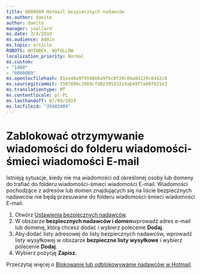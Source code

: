 ```yaml
---
title: 8000089 Hotmail bezpiecznych nadawców
ms.author: daeite
author: daeite
manager: joallard
ms.date: 3/4/2019
ms.audience: Admin
ms.topic: article
ROBOTS: NOINDEX, NOFOLLOW
localization_priority: Normal
ms.custom:
- "1400"
- "8000089"
ms.openlocfilehash: 81ee40a9f9598b6a9fbc0f28c04a0d229c8442c8
ms.sourcegitcommit: f507896c3909cfd02395d3214ab49f7a08f021e3
ms.translationtype: MT
ms.contentlocale: pl-PL
ms.lasthandoff: 07/09/2019
ms.locfileid: "35602009"
---
```

# <a name="stop-messages-from-going-into-your-junk-email-folder"></a>Zablokować otrzymywanie wiadomości do folderu wiadomości-śmieci wiadomości E-mail

Istnieją sytuacje, kiedy nie ma wiadomości od określonej osoby lub domeny do trafiać do folderu wiadomości-śmieci wiadomości E-mail. Wiadomości pochodzące z adresów lub domen znajdujących się na liście bezpiecznych nadawców nie będą przesuwane do folderu wiadomości-śmieci wiadomości E-mail.

1. Otwórz [Ustawienia bezpiecznych nadawców](https://go.microsoft.com/fwlink/?linkid=2035804).
2. W obszarze **bezpiecznych nadawców i domen**wprowadź adres e-mail lub domenę, którą chcesz dodać i wybierz polecenie **Dodaj**.
3. Aby dodać listy adresowej do listy bezpiecznych nadawców, wprowadź listy wysyłkowej w obszarze **bezpieczne listy wysyłkowe** i wybierz polecenie **Dodaj**.
4. Wybierz pozycję **Zapisz**.

Przeczytaj więcej o [Blokowanie lub odblokowywanie nadawców w Hotmail](https://support.office.com/article/afba1c94-77bb-4f50-8b85-057cf52f4d5e?wt.mc_id=Office_Outlook_com_Alchemy).